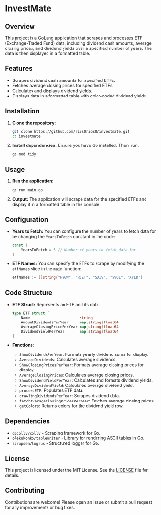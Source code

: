 # InvestMate

## Overview
This project is a GoLang application that scrapes and processes ETF (Exchange-Traded Fund) data,
including dividend cash amounts, average closing prices, and dividend yields over a specified number of years.
The data is then displayed in a formatted table.

## Features

- Scrapes dividend cash amounts for specified ETFs.
- Fetches average closing prices for specified ETFs.
- Calculates and displays dividend yields.
- Displays data in a formatted table with color-coded dividend yields.

## Installation

1. **Clone the repository:**
   ```sh
   git clone https://github.com/rios0rios0/investmate.git
   cd investmate
   ```

2. **Install dependencies:**
   Ensure you have Go installed. Then, run:
   ```sh
   go mod tidy
   ```

## Usage

1. **Run the application:**
   ```sh
   go run main.go
   ```

2. **Output:**
   The application will scrape data for the specified ETFs and display it in a formatted table in the console.

## Configuration

- **Years to Fetch:**
  You can configure the number of years to fetch data for by changing the `YearsToFetch` constant in the code:
  ```go
  const (
      YearsToFetch = 5 // Number of years to fetch data for
  )
  ```

- **ETF Names:**
  You can specify the ETFs to scrape by modifying the `etfNames` slice in the `main` function:
  ```go
  etfNames := []string{"HYGW", "RIET", "SDIV", "SVOL", "XYLD"}
  ```

## Code Structure

- **ETF Struct:**
  Represents an ETF and its data.
  ```go
  type ETF struct {
      Name                       string
      AmountDividendsPerYear     map[string]float64
      AverageClosingPricePerYear map[string]float64
      DividendYieldPerYear       map[string]float64
  }
  ```

- **Functions:**
    - `ShowDividendsPerYear`: Formats yearly dividend sums for display.
    - `AverageDividends`: Calculates average dividends.
    - `ShowClosingPricesPerYear`: Formats average closing prices for display.
    - `AverageClosingPrices`: Calculates average closing prices.
    - `ShowDividendYieldPerYear`: Calculates and formats dividend yields.
    - `AverageDividendYield`: Calculates average dividend yield.
    - `processETF`: Populates ETF data.
    - `crawlingDividendsPerYear`: Scrapes dividend data.
    - `fetchAverageClosingPricesPerYear`: Fetches average closing prices.
    - `getColors`: Returns colors for the dividend yield row.

## Dependencies

- `gocolly/colly` - Scraping framework for Go.
- `olekukonko/tablewriter` - Library for rendering ASCII tables in Go.
- `sirupsen/logrus` - Structured logger for Go.

## License
This project is licensed under the MIT License. See the [LICENSE](LICENSE) file for details.

## Contributing
Contributions are welcome! Please open an issue or submit a pull request for any improvements or bug fixes.
